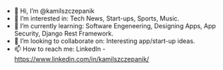 - 👋 Hi, I’m @kamilszczepanik
- 👀 I’m interested in:
      Tech News, Start-ups, Sports, Music.
- 🌱 I’m currently learning:
      Software Engeneering, Designing Apps, App Security, Django Rest Framework.
- 💞️ I’m looking to collaborate on:
      Interesting app/start-up ideas.
- 📫 How to reach me:
      LinkedIn - https://www.linkedin.com/in/kamilszczepanik/
